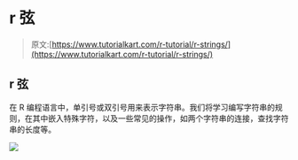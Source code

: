 # r 弦

> 原文:[https://www.tutorialkart.com/r-tutorial/r-strings/](https://www.tutorialkart.com/r-tutorial/r-strings/)

## r 弦

在 R 编程语言中，单引号或双引号用来表示字符串。我们将学习编写字符串的规则，在其中嵌入特殊字符，以及一些常见的操作，如两个字符串的连接，查找字符串的长度等。

[![](../Images/925da31b32d6bc3827932f6c8afb11bb.png)](https://www.tutorialkart.com/)